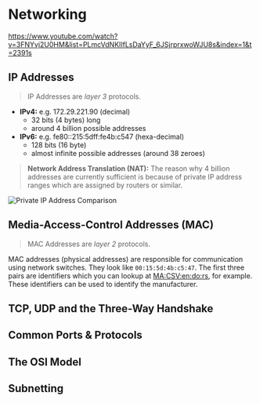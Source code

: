 # Networking

https://www.youtube.com/watch?v=3FNYvj2U0HM&list=PLmcVdNKlIfLsDaYyF_6JSjrprxwoWJU8s&index=1&t=2391s

## IP Addresses

> IP Addresses are _layer 3_ protocols.

- **IPv4:** e.g. 172.29.221.90 (decimal)
    - 32 bits (4 bytes) long
    - around 4 billion possible addresses
- **IPv6:** e.g. fe80::215:5dff:fe4b:c547 (hexa-decimal)
    - 128 bits (16 byte)
    - almost infinite possible addresses (around 38 zeroes)

> **Network Address Translation (NAT):** The reason why 4 billion addresses are currently sufficient is because of private IP address ranges which are assigned by routers or similar.

![Private IP Address Comparison](https://miro.medium.com/v2/resize:fit:734/1*abP7qhSLHYJxA04VTxcXcw.png)


## Media-Access-Control Addresses (MAC)

> MAC Addresses are _layer 2_ protocols.

MAC addresses (physical addresses) are responsible for communication using network switches. They look like `00:15:5d:4b:c5:47`. The first three pairs are identifiers which you can lookup at [MA:CSV:en:do:rs](https://macvendors.com/), for example. These identifiers can be used to identify the manufacturer.

## TCP, UDP and the Three-Way Handshake

## Common Ports & Protocols

## The OSI Model

## Subnetting